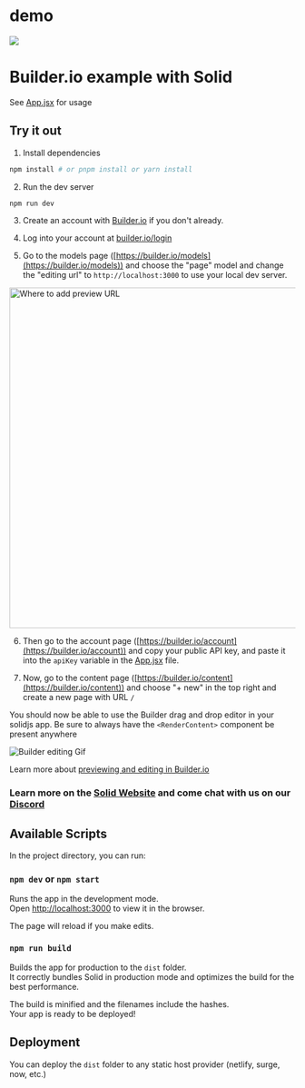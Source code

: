 # demo

![](https://cdn.builder.io/api/v1/image/assets%2F1ff9a071bbfc4d24bb12db379181baad%2Fca16f7fa7b0a43db8c02e69b3a4b4b41?width=2000)

# Builder.io example with Solid

See [App.jsx](./src/App.jsx) for usage

## Try it out

1. Install dependencies

```bash
npm install # or pnpm install or yarn install
```

2. Run the dev server

```bash
npm run dev
```

3. Create an account with [Builder.io](https://builder.io/) if you don't already.

4. Log into your account at [builder.io/login](https://builder.io/login)

5. Go to the models page ([https://builder.io/models](https://builder.io/models)) and choose the "page" model and change the "editing url" to `http://localhost:3000` to use your local dev server.

<img width="600" alt="Where to add preview URL" src="https://cdn.builder.io/api/v1/image/assets%2Fbff7106486204af59835fddec84f708f%2F8e700ecfdbf84cb3a93044b3ad68cd3a">

6. Then go to the account page ([https://builder.io/account](https://builder.io/account)) and copy your public API key, and paste it into the `apiKey` variable in the [App.jsx](./src/App.jsx) file.

7. Now, go to the content page ([https://builder.io/content](https://builder.io/content)) and choose "+ new" in the top right and create a new page with URL `/`

You should now be able to use the Builder drag and drop editor in your solidjs app. Be sure to always have the `<RenderContent>` component be present anywhere

![Builder editing Gif](https://user-images.githubusercontent.com/844291/165982920-e5138239-0fe4-4231-989d-838cf877cff6.gif)

Learn more about [previewing and editing in Builder.io](https://www.builder.io/c/docs/guides/preview-url)

### Learn more on the [Solid Website](https://solidjs.com) and come chat with us on our [Discord](https://discord.com/invite/solidjs)

## Available Scripts

In the project directory, you can run:

### `npm dev` or `npm start`

Runs the app in the development mode.<br>
Open [http://localhost:3000](http://localhost:3000) to view it in the browser.

The page will reload if you make edits.<br>

### `npm run build`

Builds the app for production to the `dist` folder.<br>
It correctly bundles Solid in production mode and optimizes the build for the best performance.

The build is minified and the filenames include the hashes.<br>
Your app is ready to be deployed!

## Deployment

You can deploy the `dist` folder to any static host provider (netlify, surge, now, etc.)

